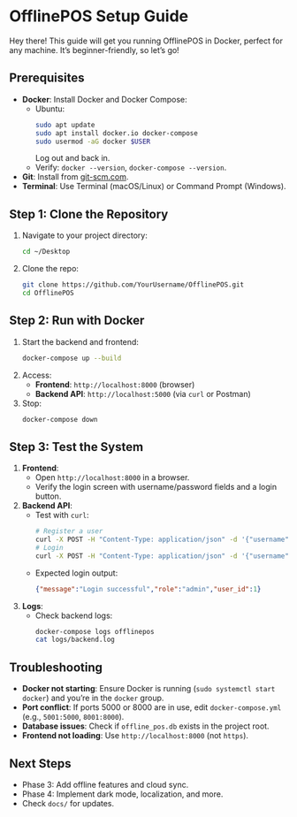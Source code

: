 # OfflinePOS Setup Guide

Hey there! This guide will get you running OfflinePOS in Docker, perfect for any machine. It’s beginner-friendly, so let’s go!

## Prerequisites
- **Docker**: Install Docker and Docker Compose:
  - Ubuntu:
    ```bash
    sudo apt update
    sudo apt install docker.io docker-compose
    sudo usermod -aG docker $USER
    ```
    Log out and back in.
  - Verify: `docker --version`, `docker-compose --version`.
- **Git**: Install from [git-scm.com](https://git-scm.com).
- **Terminal**: Use Terminal (macOS/Linux) or Command Prompt (Windows).

## Step 1: Clone the Repository
1. Navigate to your project directory:
   ```bash
   cd ~/Desktop
   ```
2. Clone the repo:
   ```bash
   git clone https://github.com/YourUsername/OfflinePOS.git
   cd OfflinePOS
   ```

## Step 2: Run with Docker
1. Start the backend and frontend:
   ```bash
   docker-compose up --build
   ```
2. Access:
   - **Frontend**: `http://localhost:8000` (browser)
   - **Backend API**: `http://localhost:5000` (via `curl` or Postman)
3. Stop:
   ```bash
   docker-compose down
   ```

## Step 3: Test the System
1. **Frontend**:
   - Open `http://localhost:8000` in a browser.
   - Verify the login screen with username/password fields and a login button.
2. **Backend API**:
   - Test with `curl`:
     ```bash
     # Register a user
     curl -X POST -H "Content-Type: application/json" -d '{"username":"admin","password":"password123","role":"admin"}' http://localhost:5000/api/register
     # Login
     curl -X POST -H "Content-Type: application/json" -d '{"username":"admin","password":"password123"}' http://localhost:5000/api/login
     ```
   - Expected login output:
     ```json
     {"message":"Login successful","role":"admin","user_id":1}
     ```
3. **Logs**:
   - Check backend logs:
     ```bash
     docker-compose logs offlinepos
     cat logs/backend.log
     ```

## Troubleshooting
- **Docker not starting**: Ensure Docker is running (`sudo systemctl start docker`) and you’re in the `docker` group.
- **Port conflict**: If ports 5000 or 8000 are in use, edit `docker-compose.yml` (e.g., `5001:5000`, `8001:8000`).
- **Database issues**: Check if `offline_pos.db` exists in the project root.
- **Frontend not loading**: Use `http://localhost:8000` (not `https`).

## Next Steps
- Phase 3: Add offline features and cloud sync.
- Phase 4: Implement dark mode, localization, and more.
- Check `docs/` for updates.